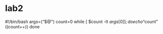 # lab2

#!/bin/bash
args=(“$@”)
count=0
while [ $count -lt ${args[0]} ]; do
     echo “$count”
     ((count++))
done
